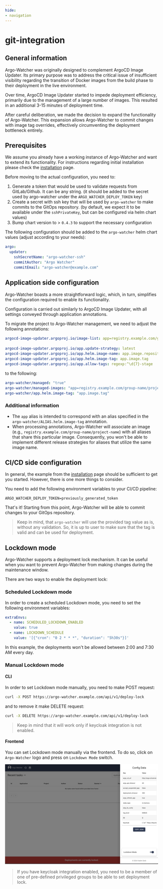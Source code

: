 ```yaml
---
hide:
- navigation
---
```

# git-integration

## General information

Argo-Watcher was originally designed to complement ArgoCD Image Updater. Its primary purpose was to address the critical issue of insufficient visibility regarding the transition of Docker images from the build phase to their deployment in the live environment.

Over time, ArgoCD Image Updater started to impede deployment efficiency, primarily due to the management of a large number of images. This resulted in an additional 3-15 minutes of deployment time.

After careful deliberation, we made the decision to expand the functionality of Argo-Watcher. This expansion allows Argo-Watcher to commit changes with image tag overrides, effectively circumventing the deployment bottleneck entirely.

## Prerequisites

We assume you already have a working instance of Argo-Watcher and want to extend its functionality. For instructions regarding initial installation please check the [installation](installation.md) page.

Before moving to the actual configuration, you need to:

1. Generate a token that would be used to validate requests from GitLab/Github. It can be any string. (it should be added to the secret used by argo-watcher under the `ARGO_WATCHER_DEPLOY_TOKEN` key)
2. Create a secret with ssh key that will be used by `argo-watcher` to make commits to the GitOps repository. (by default, we expect it to be available under the `sshPrivateKey`, but can be configured via helm chart values)
3. Bump chart version to > `0.4.3` to support the necessary configuration

The following configuration should be added to the `argo-watcher` helm chart values (adjust according to your needs):

```yaml
argo:
  updater:
    sshSecretName: "argo-watcher-ssh"
    commitAuthor: "Argo Watcher"
    commitEmail: "argo-watcher@example.com"
```

## Application side configuration

Argo-Watcher boasts a more straightforward logic, which, in turn, simplifies the configuration required to enable its functionality.

Configuration is carried out similarly to ArgoCD Image Updater, with all settings conveyed through application annotations.


To migrate the project to Argo-Watcher management, we need to adjust the following annotations:

```yaml
argocd-image-updater.argoproj.io/image-list: app=registry.example.com/group-name/project-name

argocd-image-updater.argoproj.io/app.update-strategy: latest
argocd-image-updater.argoproj.io/app.helm.image-name: app.image.repository
argocd-image-updater.argoproj.io/app.helm.image-tag: app.image.tag
argocd-image-updater.argoproj.io/app.allow-tags: regexp:^\d{7}-stage
```

to the following:

```yaml
argo-watcher/managed: "true"
argo-watcher/managed-images: "app=registry.example.com/group-name/project-name"
argo-watcher/app.helm.image-tag: "app.image.tag"
```

### Additional information

- The `app` alias is intended to correspond with an alias specified in the `argo-watcher/ALIAS.helm.image-tag` annotation.
- When processing annotations, Argo-Watcher will associate an image (e.g., `registry.example.com/group-name/project-name`) with all aliases that share this particular image. Consequently, you won't be able to implement different release strategies for aliases that utilize the same image name.

## CI/CD side configuration

In general, the example from the [installation](installation.md) page should be sufficient to get you started. However, there is one more things to consider.

You need to add the following environment variables to your CI/CD pipeline:

```
ARGO_WATCHER_DEPLOY_TOKEN=previously_generated_token
```

That's it! Starting from this point, Argo-Watcher will be able to commit changes to your GitOps repository.

> Keep in mind, that `argo-watcher` will use the provided tag value as is, without any validation. So, it is up to user to make sure that the tag is valid and can be used for deployment.

## Lockdown mode

Argo-Watcher supports a deployment lock mechanism. It can be useful when you want to prevent Argo-Watcher from making changes during the maintenance window.

There are two ways to enable the deployment lock:

### Scheduled Lockdown mode

In order to create a scheduled Lockdown mode, you need to set the following environment variables:

```yaml
extraEnvs:
  - name: SCHEDULED_LOCKDOWN_ENABLED
    value: true
  - name: LOCKDOWN_SCHEDULE
    value: '[{"cron": "0 2 * * *", "duration": "5h30s"}]'
```

In this example, the deployments won't be allowed between 2:00 and 7:30 AM every day.

### Manual Lockdown mode

#### CLI

In order to set Lockdown mode manually, you need to make POST request:

```bash
curl -X POST https://argo-watcher.example.com/api/v1/deploy-lock
```

and to remove it make DELETE request:

```bash
curl -X DELETE https://argo-watcher.example.com/api/v1/deploy-lock
```

> Keep in mind that it will work only if keycloak integration is not enabled.

#### Frontend

You can set Lockdown mode manually via the frontend. To do so, click on `Argo-Watcher` logo and press on `Lockdown Mode` switch.

![Image title](https://raw.githubusercontent.com/shini4i/assets/main/src/argo-watcher/deployment-lock.png)

> If you have keycloak integration enabled, you need to be a member of one of pre-defined privileged groups to be able to set deployment lock.
